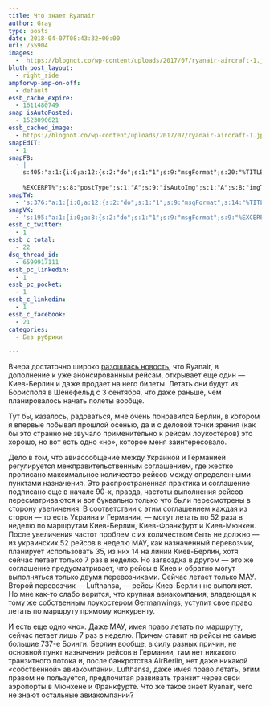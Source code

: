 ```yaml
---
title: Что знает Ryanair
author: Gray
type: posts
date: 2018-04-07T08:43:32+00:00
url: /55904
images:
  -  https://blognot.co/wp-content/uploads/2017/07/ryanair-aircraft-1.jpg
bluth_post_layout:
  - right_side
ampforwp-amp-on-off:
  - default
essb_cache_expire:
  - 1611480749
snap_isAutoPosted:
  - 1523090621
essb_cached_image:
  - https://blognot.co/wp-content/uploads/2017/07/ryanair-aircraft-1.jpg
snapEdIT:
  - 1
snapFB:
  - |
    s:405:"a:1:{i:0;a:12:{s:2:"do";s:1:"1";s:9:"msgFormat";s:20:"%TITLE%
    
    %EXCERPT%";s:8:"postType";s:1:"A";s:9:"isAutoImg";s:1:"A";s:8:"imgToUse";s:0:"";s:9:"isAutoURL";s:1:"A";s:8:"urlToUse";s:0:"";s:4:"doFB";i:0;s:8:"isPosted";s:1:"1";s:4:"pgID";s:32:"133222213376133_1878341048864232";s:7:"postURL";s:62:"http://www.facebook.com/133222213376133/posts/1878341048864232";s:5:"pDate";s:19:"2018-04-07 08:43:41";}}";
snapTW:
  - 's:376:"a:1:{i:0;a:12:{s:2:"do";s:1:"1";s:9:"msgFormat";s:14:"%TITLE%  %URL%";s:8:"attchImg";s:1:"1";s:9:"isAutoImg";s:1:"A";s:8:"imgToUse";s:0:"";s:9:"isAutoURL";s:1:"A";s:8:"urlToUse";s:0:"";s:4:"doTW";i:0;s:8:"isPosted";s:1:"1";s:4:"pgID";s:18:"982539396464500736";s:7:"postURL";s:53:"https://twitter.com/gray_ru/status/982539396464500736";s:5:"pDate";s:19:"2018-04-07 08:43:41";}}";'
snapVK:
  - 's:195:"a:1:{i:0;a:8:{s:2:"do";s:1:"1";s:9:"msgFormat";s:9:"%EXCERPT%";s:8:"postType";s:1:"I";s:9:"isAutoImg";s:1:"A";s:8:"imgToUse";s:0:"";s:9:"isAutoURL";s:1:"A";s:8:"urlToUse";s:0:"";s:4:"doVK";i:0;}}";'
essb_c_twitter:
  - 1
essb_c_total:
  - 22
dsq_thread_id:
  - 6599917111
essb_pc_linkedin:
  - 1
essb_pc_pocket:
  - 1
essb_c_linkedin:
  - 1
essb_c_facebook:
  - 21
categories:
  - Без рубрики

---
```








Вчера достаточно широко [разошлась новость][1], что Ryanair, в дополнение к уже анонсированным рейсам, открывает еще один — Киев-Берлин и даже продает на него билеты. Летать они будут из Борисполя в Шенефельд с 3 сентября, что даже раньше, чем планировалось начать полеты вообще.

Тут бы, казалось, радоваться, мне очень понравился Берлин, в котором я впервые побывал прошлой осенью, да и с деловой точки зрения (как бы это странно не звучало применительно к рейсам лоукостеров) это хорошо, но вот есть одно &#171;но&#187;, которое меня заинтересовало.

Дело в том, что авиасообщение между Украиной и Германией регулируется межправительственным соглашением, где жестко прописано максимальное количество рейсов между определенными пунктами назначения. Это распространенная практика и соглашение подписано еще в начале 90-х, правда, частоты выполнения рейсов пересматриваются и вот буквально только что были пересмотрены в сторону увеличения. В соответствии с этим соглашением каждая из сторон — то есть Украина и Германия, — могут летать по 52 раза в неделю по маршрутам Киев-Берлин, Киев-Франкфурт и Киев-Мюнхен. После увеличения частот проблем с их количеством быть не должно — из украинских 52 рейсов в неделю МАУ, как назначенный перевозчик, планирует использовать 35, из них 14 на линии Киев-Берлин, хотя сейчас летает только 7 раз в неделю. Но загвоздка в другом — это же соглашение предусматривает, что рейсы в Киев и обратно могут выполняться только двумя перевозчиками. Сейчас летает только МАУ. Второй перевозчик — Lufthansa, — рейсы Киев-Берлин не выполняет. Но мне как-то слабо верится, что крупная авиакомпания, владеющая к тому же собственным лоукостером Germanwings, уступит свое право летать по маршруту прямому конкуренту.

И есть еще одно &#171;но&#187;. Даже МАУ, имея право летать по маршруту, сейчас летает лишь 7 раз в неделю. Причем ставит на рейсы не самые большие 737-е Боинги. Берлин вообще, в силу разных причин, не основной пункт назначения рейсов в Германии, там нет никакого транзитного потока и, после банкротства AirBerlin, нет даже никакой &#171;собственной&#187; авиакомпании. Lufthansa, даже имея право летать, этим правом не пользуется, предпочитая развивать транзит через свои аэропорты в Мюнхене и Франкфурте. Что же такое знает Ryanair, чего не знают остальные авиакомпании?

 [1]: http://biz.liga.net/ekonomika/transport/novosti/ryanair-otkryvaet-reysy-kiev-berlin